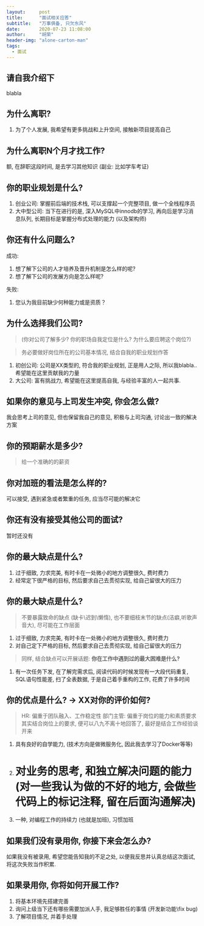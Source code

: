 ```yaml
---
layout:     post
title:      "面试相关应答"
subtitle:   "万事俱备, 只欠东风"
date:       2020-07-23 11:08:00
author:     "胡荣"
header-img: "alone-carton-man"
tags:
  - 面试
---
```


## 请自我介绍下
blabla

## 为什么离职?
1. 为了个人发展, 我希望有更多挑战和上升空间, 接触新项目提高自己

## 为什么离职N个月才找工作? 
额, 在辞职这段时间, 是去学习其他知识 (副业: 比如学车考证)

## 你的职业规划是什么?
1. 创业公司: 掌握前后端的技术栈, 可以支撑起一个完整项目, 做一个全栈程序员
2. 大中型公司: 当下在进行的是, 深入MySQL中innodb的学习, 再向后是学习消息队列, 长期目标是掌握分布式处理的能力 (以及架构师)

## 你还有什么问题么?
成功:
1. 想了解下公司的人才培养及晋升机制是怎么样的呢?
2. 想了解下公司的发展方向是怎么样呢?

失败:
1. 您认为我目前缺少何种能力或是资质？

## 为什么选择我们公司?
> (你对公司了解多少? 你的职场自我定位是什么? 为什么要应聘这个岗位?)

> 务必要做好岗位所在的公司基本情况, 结合自我的职业规划作答

1. 初创公司: 公司是XX类型的, 符合我的职业规划, 正是用人之际, 所以我blabla.. 希望能在这里贡献我的力量
2. 大公司: 富有挑战力, 希望能在这里提高自我, 与经验丰富的人一起共事.

## 如果你的意见与上司发生冲突, 你会怎么做?
我会思考上司的意见, 但也保留我自己的意见, 积极与上司沟通, 讨论出一致的解决方案

## 你的预期薪水是多少?
> 给一个准确的的薪资

## 你对加班的看法是怎么样的?
可以接受, 遇到紧急或者繁重的任务, 应当尽可能的解决它

## 你还有没有接受其他公司的面试?
暂时还没有

## 你的最大缺点是什么?
1. 过于细致, 力求完美, 有时卡在一处微小的地方调整很久, 费时费力
2. 经常定下很严格的目标, 然后要求自己去贯彻实现, 给自己留很大的压力

## 你的最大缺点是什么?
> 不要暴露致命的缺点 (缺卡\迟到\懒惰), 也不要细枝末节的缺点(洁癖,听歌声音大), 尽可能在工作层面
1. 过于细致, 力求完美, 有时卡在一处微小的地方调整很久, 费时费力
3. 对自己定下严格的目标, 然后要求自己去贯彻实现, 给自己留很大的压力

> 同样, 结合缺点可以开展话题: __你在工作中遇到过的最大困难是什么?__
1. 有一次任务下发, 在了解完需求后, 阅读代码的时候发现有一大段代码重复, SQL语句性能差, 扫了全表数据, 
于是自己着手重构的工作, 花费了许多时间

## 你的优点是什么? -> XX对你的评价如何?
> HR: 偏重于团队融入、工作稳定性
> 部门主管: 偏重于岗位的能力和素质要求
> 其实结合岗位上的要求, 便可以八九不离十地回答了, 最好是结合工作经验谈开来 
1. 具有良好的自学能力, (技术方向是做微服务化, 因此我去学习了Docker等等)
2. # 对业务的思考, 和独立解决问题的能力 (对一些我认为做的不好的地方, 会做些代码上的标记注释, 留在后面沟通解决)
3. 一种, 对编程工作的持续力 (也就是加班), 习惯加班

## 如果我们没有录用你, 你接下来会怎么办?
如果我没有被录用, 希望您能告知我的不足之处, 
以便我反思并认真总结这次面试, 将这次失败当作积累.

## 如果录用你, 你将如何开展工作?
1. 将基本环境先搭建完善
2. 询问上级当下还有哪些需要加派人手, 我足够胜任的事情 (开发新功能\fix bug)
3. 了解项目情况, 并着手处理